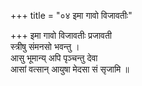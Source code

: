 +++
title = "०४ इमा गावो विजावतीः"

+++
इमा गावो विजावतीः प्रजावती  
स्त्रीषु संमनसो भवन्तु ।  
आसु भूमान्य् अपि पृञ्चन्तु देवा  
आसां वत्सान् आयुषा मेदसा सं सृजामि ॥